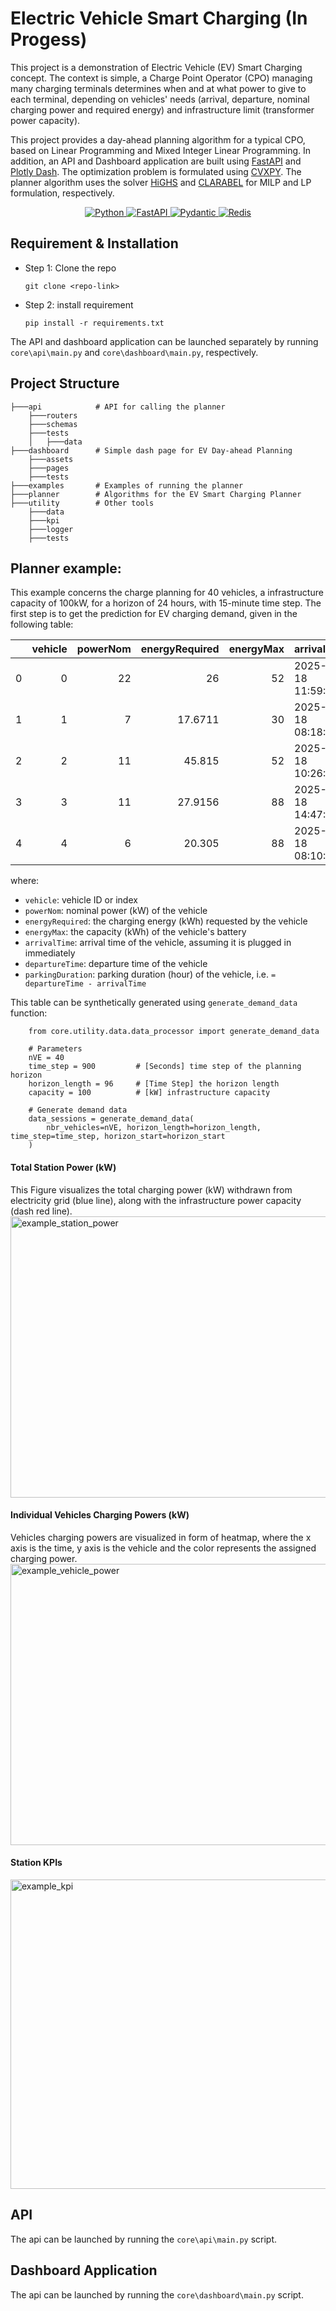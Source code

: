 # Electric Vehicle Smart Charging (In Progess)

This project is a demonstration of Electric Vehicle (EV) Smart Charging concept. 
The context is simple, a Charge Point Operator (CPO) managing many charging terminals determines when and at what power to give to each terminal, 
depending on vehicles' needs (arrival, departure, nominal charging power and required energy) and infrastructure limit (transformer power capacity).    


This project provides a day-ahead planning algorithm for a typical CPO, based on Linear Programming and Mixed Integer Linear Programming. 
In addition, an API and Dashboard application are built using [FastAPI](https://fastapi.tiangolo.com/) and [Plotly Dash](https://dash.plotly.com/).
The optimization problem is formulated using [CVXPY](https://www.cvxpy.org/). The planner algorithm uses the solver [HiGHS](https://github.com/ERGO-Code/HiGHS) and [CLARABEL](https://github.com/oxfordcontrol/Clarabel.rs) for MILP and LP formulation, respectively.  


<p align="center">
  <a href="">
      <img src="https://img.shields.io/badge/Python-3776AB?style=for-the-badge&logo=python&logoColor=white" alt="Python">
  </a>
  <a href="https://fastapi.tiangolo.com">
      <img src="https://img.shields.io/badge/FastAPI-005571?style=for-the-badge&logo=fastapi" alt="FastAPI">
  </a>
  <a href="https://docs.pydantic.dev/2.4/">
      <img src="https://img.shields.io/badge/Pydantic-E92063?logo=pydantic&logoColor=fff&style=for-the-badge" alt="Pydantic">
  </a>
  <a href="https://redis.io">
      <img src="https://img.shields.io/badge/Redis-DC382D?logo=redis&logoColor=fff&style=for-the-badge" alt="Redis">
  </a>
</p>


## Requirement & Installation 



- Step 1: Clone the repo

  `git clone <repo-link>`

- Step 2: install requirement

  `pip install -r requirements.txt`

The API and dashboard application can be launched separately by running `core\api\main.py` and `core\dashboard\main.py`, respectively. 
 
## Project Structure 
```
├───api            # API for calling the planner  
    ├───routers
    ├───schemas
    ├───tests
    │   ├───data
├───dashboard      # Simple dash page for EV Day-ahead Planning 
    ├───assets
    ├───pages
    ├───tests
├───examples       # Examples of running the planner
├───planner        # Algorithms for the EV Smart Charging Planner 
├───utility        # Other tools 
    ├───data
    ├───kpi
    ├───logger
    ├───tests
```

## Planner example:

This example concerns the charge planning for 40 vehicles, a infrastructure capacity of 100kW, for a horizon of 24 hours, with 15-minute time step. 
The first step is to get the prediction for EV charging demand, given in the following table: 

|    |   vehicle |   powerNom |   energyRequired |   energyMax | arrivalTime         | departureTime       |   parkingDuration |
|---:|----------:|-----------:|-----------------:|------------:|:--------------------|:--------------------|------------------:|
|  0 |         0 |         22 |          26      |          52 | 2025-08-18 11:59:53 | 2025-08-18 16:46:38 |           4.77917 |
|  1 |         1 |          7 |          17.6711 |          30 | 2025-08-18 08:18:18 | 2025-08-18 10:49:46 |           2.52444 |
|  2 |         2 |         11 |          45.815  |          52 | 2025-08-18 10:26:38 | 2025-08-18 14:36:32 |           4.165   |
|  3 |         3 |         11 |          27.9156 |          88 | 2025-08-18 14:47:47 | 2025-08-18 17:20:03 |           2.53778 |
|  4 |         4 |          6 |          20.305  |          88 | 2025-08-18 08:10:04 | 2025-08-18 11:33:07 |           3.38417 |

  where:

  - `vehicle`: vehicle ID or index
  - `powerNom`: nominal power (kW) of the vehicle 
  - `energyRequired`: the charging energy (kWh) requested by the vehicle
  - `energyMax`: the capacity (kWh) of the vehicle's battery
  - `arrivalTime`: arrival time of the vehicle, assuming it is plugged in immediately
  - `departureTime`: departure time of the vehicle
  - `parkingDuration`: parking duration (hour) of the vehicle, i.e. `= departureTime - arrivalTime`
    
This table can be synthetically generated using `generate_demand_data` function:

```
    from core.utility.data.data_processor import generate_demand_data

    # Parameters
    nVE = 40
    time_step = 900         # [Seconds] time step of the planning horizon
    horizon_length = 96     # [Time Step] the horizon length
    capacity = 100          # [kW] infrastructure capacity
    
    # Generate demand data
    data_sessions = generate_demand_data(
        nbr_vehicles=nVE, horizon_length=horizon_length, time_step=time_step, horizon_start=horizon_start
    )
```


#### Total Station Power (kW)
This Figure visualizes the total charging power (kW) withdrawn from electricity grid (blue line), along with the infrastructure power capacity (dash red line). 
<img width="1592" height="450" alt="example_station_power" src="https://github.com/user-attachments/assets/91c4b7db-11de-4c29-b702-d91d6bb398c6" />

#### Individual Vehicles Charging Powers (kW)
Vehicles charging powers are visualized in form of heatmap, where the x axis is the time, y axis is the vehicle and the color represents the assigned charging power. 
<img width="1592" height="450" alt="example_vehicle_power" src="https://github.com/user-attachments/assets/3f8eae57-65b3-4f3d-9273-ba2298270c0a" />

#### Station KPIs 
<img width="791" height="495" alt="example_kpi" src="https://github.com/user-attachments/assets/8aea4793-2e5b-4081-954e-0943e819967e" tag="station_kpi"/>


## API 
The api can be launched by running the `core\api\main.py` script. 

## Dashboard Application 
The api can be launched by running the `core\dashboard\main.py` script. 




